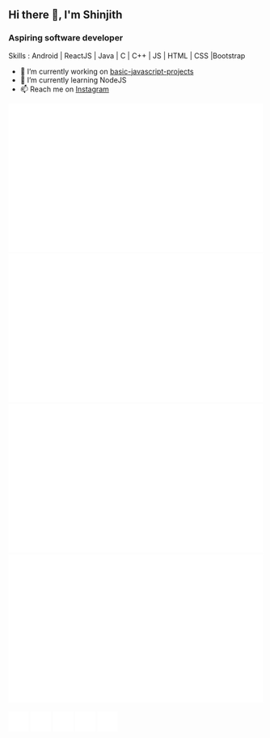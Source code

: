 ## Hi there 👋, I'm Shinjith
### Aspiring software developer

Skills : Android | ReactJS | Java | C | C++ | JS | HTML | CSS |Bootstrap 

- 🔭 I’m currently working on [basic-javascript-projects](https://github.com/shinjith-dev/basic-javscript-projects) 
- 🌱 I’m currently learning NodeJS 
- 📫 Reach me on [Instagram](https://www.instagram.com/shinjith_/)

![](https://raw.githubusercontent.com/shinjith-dev/stats/master/generated/overview.svg#gh-dark-mode-only)
![](https://raw.githubusercontent.com/shinjith-dev/stats/master/generated/overview.svg#gh-light-mode-only)
![](https://raw.githubusercontent.com/shinjith-dev/stats/master/generated/languages.svg#gh-dark-mode-only)
![](https://raw.githubusercontent.com/shinjith-dev/stats/master/generated/languages.svg#gh-light-mode-only)

   [<img src='src\twitter.png' alt='twitter' height='40'>](https://twitter.com/rshinjith)  [<img src='src/github.png' alt='github' height='40'>](https://github.com/WhiteWolfDot)  [<img src='src\instagram.png' alt='instagram' height='40'>](https://www.instagram.com/shinjith_/)  [<img src='src\facebook.png' alt='facebook' height='40'>](https://www.facebook.com/shinjith.kanhangad)  [<img src='src\linkedin.png' alt='linkedin' height='40'>](https://in.linkedin.com/in/shinjithkanhangad)
